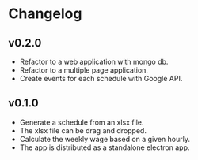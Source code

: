 # Changelog

## v0.2.0

- Refactor to a web application with mongo db.
- Refactor to a multiple page application.
- Create events for each schedule with Google API.

## v0.1.0

- Generate a schedule from an xlsx file.
- The xlsx file can be drag and dropped.
- Calculate the weekly wage based on a given hourly.
- The app is distributed as a standalone electron app.
